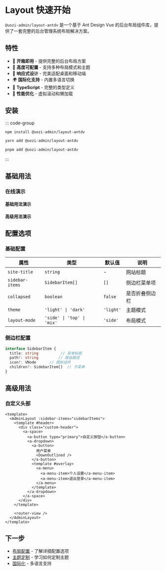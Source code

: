 # Layout 快速开始

`@uozi-admin/layout-antdv` 是一个基于 Ant Design Vue 的后台布局组件库，提供了一套完整的后台管理系统布局解决方案。

## 特性

- 🎨 **开箱即用** - 提供完整的后台布局方案
- 🔧 **高度可配置** - 支持多种布局模式和主题
- 📱 **响应式设计** - 完美适配桌面和移动端
- 🌍 **国际化支持** - 内置多语言切换
- 🎯 **TypeScript** - 完整的类型定义
- 🚀 **性能优化** - 虚拟滚动和懒加载

## 安装

::: code-group
```bash [npm]
npm install @uozi-admin/layout-antdv
```

```bash [yarn]
yarn add @uozi-admin/layout-antdv
```

```bash [pnpm]
pnpm add @uozi-admin/layout-antdv
```
:::

## 基础用法

### 在线演示

#### 基础用法演示

<demo vue="../demos/layout/basic.vue" />

#### 高级用法演示

<demo vue="../demos/layout/advanced.vue" />

## 配置选项

### 基础配置

| 属性 | 类型 | 默认值 | 说明 |
|------|------|--------|------|
| `site-title` | `string` | - | 网站标题 |
| `sidebar-items` | `SidebarItem[]` | `[]` | 侧边栏菜单项 |
| `collapsed` | `boolean` | `false` | 是否折叠侧边栏 |
| `theme` | `'light' \| 'dark'` | `'light'` | 主题模式 |
| `layout-mode` | `'side' \| 'top' \| 'mix'` | `'side'` | 布局模式 |

### 侧边栏配置

```typescript
interface SidebarItem {
  title: string          // 菜单标题
  path?: string         // 路由路径
  icon?: VNode      // 图标组件
  children?: SidebarItem[]  // 子菜单
}
```

## 高级用法

### 自定义头部

```vue
<template>
  <AdminLayout :sidebar-items="sidebarItems">
    <template #header>
      <div class="custom-header">
        <a-space>
          <a-button type="primary">自定义按钮</a-button>
          <a-dropdown>
            <a-button>
              用户菜单
              <DownOutlined />
            </a-button>
            <template #overlay>
              <a-menu>
                <a-menu-item>个人设置</a-menu-item>
                <a-menu-item>退出登录</a-menu-item>
              </a-menu>
            </template>
          </a-dropdown>
        </a-space>
      </div>
    </template>
    
    <router-view />
  </AdminLayout>
</template>
```

## 下一步

- [布局配置](/zh/layout/configuration) - 了解详细配置选项
- [主题定制](/zh/layout/theming) - 学习如何定制主题
- [国际化](/zh/layout/i18n) - 多语言支持
